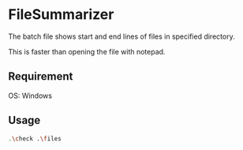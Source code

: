 # FileSummarizer

The batch file shows start and end lines of files in specified directory.

This is faster than opening the file with notepad.

## Requirement

OS: Windows

## Usage

```bash
.\check .\files
```
